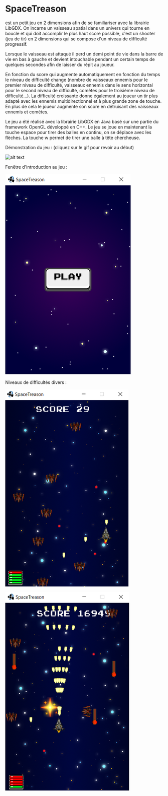 # SpaceTreason
est un petit jeu en 2 dimensions afin de se familiariser avec la librairie LibGDX.
On incarne un vaisseau spatial dans un univers qui tourne en boucle et qui doit accomplir le plus haut score possible,
c'est un shooter (jeu de tir) en 2 dimensions qui se compose d'un niveau de difficulté progressif.

Lorsque le vaisseau est attaqué il perd un demi point de vie dans la barre de vie en bas à gauche et devient intouchable pendant un certain temps
de quelques secondes afin de laisser du répit au joueur.

En fonction du score qui augmente automatiquement en fonction du temps le niveau de difficulté change (nombre de vaisseaux ennemis pour le premier niveau de difficulté, vaisseaux ennemis dans le sens horizontal pour le second niveau de difficulté, comètes pour le troisième niveau de difficulté...).
La difficulté croissante donne également au joueur un tir plus adapté avec les ennemis multidirectionnel et à plus grande zone de touche.
En plus de cela le joueur augmente son score en détruisant des vaisseaux ennemis et comètes.

Le jeu a été réalisé avec la librairie LibGDX en Java basé sur une partie du framework OpenGL développé en C++.
Le jeu se joue en maintenant la touche espace pour tirer des balles en continu, on se déplace avec les flèches.
La touche w permet de tirer une balle à tête chercheuse.

Démonstration du jeu :
(cliquez sur le gif pour revoir au début)

![alt text](https://github.com/zentsugo/SpaceTreason/blob/main/spacetreason_game.gif)


Fenêtre d'introduction au jeu :

![alt text](https://github.com/zentsugo/SpaceTreason/blob/main/spacetreason_play.PNG)

Niveaux de difficultés divers :

![alt text](https://github.com/zentsugo/SpaceTreason/blob/main/spacetreason_beginninglevel.png)

![alt text](https://github.com/zentsugo/SpaceTreason/blob/main/spacetreason_endlevel.png)
